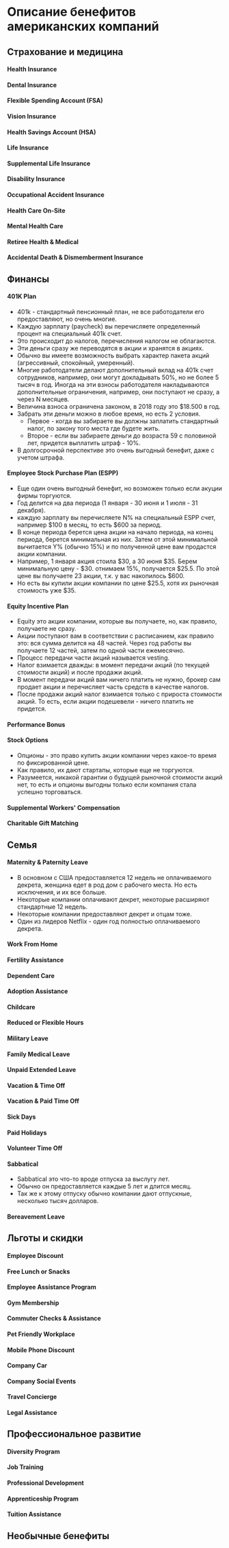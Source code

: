 
# Описание бенефитов американских компаний

## Страхование и медицина
#### Health Insurance
#### Dental Insurance
#### Flexible Spending Account (FSA)
#### Vision Insurance
#### Health Savings Account (HSA)
#### Life Insurance
#### Supplemental Life Insurance
#### Disability Insurance
#### Occupational Accident Insurance
#### Health Care On-Site
#### Mental Health Care
#### Retiree Health & Medical
#### Accidental Death & Dismemberment Insurance

## Финансы
#### 401K Plan 

 * 401k - стандартный пенсионный план, не все работодатели его предоставляют, но очень многие. 
 * Каждую зарплату (paycheck) вы перечисляете определенный процент на специальный 401k счет. 
 * Это происходит до налогов, перечисления налогом не облагаются.
 * Эти деньги сразу же переводятся в акции и хранятся в акциях.
 * Обычно вы имеете возможность выбрать характер пакета акций (агрессивный, спокойный, умеренный).
 * Многие работодатели делают дополнительный вклад на 401k счет сотрудников, например, они могут докладывать 50%, но не более 5 тысяч в год. Иногда на эти взносы работодателя накладываются дополнительные ограничения, например, они поступают не сразу, а через N месяцев. 
 * Величина взноса ограничена законом, в 2018 году это $18.500 в год.
 * Забрать эти деньги можно в любое время, но есть 2 условия.
   * Первое - когда вы забираете вы должны заплатить стандартный налог, по закону того места где будете жить.
   * Второе - если вы забираете деньги до возраста 59 с половиной лет, придется выплатить штраф - 10%.
 * В долгосрочной перспективе это очень выгодный бенефит, даже с учетом штрафа.

#### Employee Stock Purchase Plan (ESPP)

 * Еще один очень выгодный бенефит, но возможен только если акуции фирмы торгуются.
 * Год делится на два периода (1 января - 30 июня и 1 июля - 31 декабря). 
 * каждую зарплату вы перечисляете N% на специальный ESPP счет, например $100 в месяц, то есть $600 за период.
 * В конце периода берется цена акции на начало периода, на конец периода, берется минимальная из них. Затем от этой минимальной вычитается Y% (обычно 15%) и по полученной цене вам продастся акции компании.
 * Например, 1 января акция стоила $30, а 30 июня $35. Берем минимальную цену - $30. отнимаем 15%, получается $25.5. По этой цене вы получаете 23 акции, т.к. у вас накопилось $600.
 * Но есть вы купили акции компании по цене $25.5, хотя их рыночная стоимость уже $35.

#### Equity Incentive Plan
 * Equity это акции компании, которые вы получаете, но, как правило, получаете не сразу.
 * Акции поступают вам в соответствии с расписанием, как правило это: вся сумма делится на 48 частей. Через год работы вы получаете 12 частей, затем по одной части ежемесячно.
 * Процесс передачи части акций называется vesting.
 * Налог взимается дважды: в момент передачи акций (по текущей стоимости акций) и после продажи акций.
 * В момент передачи акций вам ничего платить не нужно, брокер сам продает акции и перечисляет часть средств в качестве налогов.
 * После продажи акций налог взимается только с прироста стоимости акций. То есть, если акции подешевели - ничего платить не придется.

#### Performance Bonus
#### Stock Options
 * Опционы - это право купить акции компании через какое-то время по фиксированной цене.
 * Как правило, их дают стартапы, которые еще не торгуются. 
 * Разумеется, никакой гарантии о будущей рыночной стоимости акций нет, то есть и опционы выгодны только если компания стала успешно торговаться.

#### Supplemental Workers' Compensation
#### Charitable Gift Matching

## Семья
#### Maternity & Paternity Leave 
 * В основном с США предоставляется 12 недель не оплачиваемого декрета, женщина едет в род дом с рабочего места. Но есть исключения, и их все больше.
 * Некоторые компании оплачивают декрет, некоторые расширяют стандартные 12 недель. 
 * Некоторые компании предоставляют декрет и отцам тоже.
 * Один из лидеров Netflix - один год полностью оплачиваемого декрета.

#### Work From Home 
#### Fertility Assistance
#### Dependent Care
#### Adoption Assistance
#### Childcare
#### Reduced or Flexible Hours
#### Military Leave
#### Family Medical Leave
#### Unpaid Extended Leave
#### Vacation & Time Off
#### Vacation & Paid Time Off 
#### Sick Days
#### Paid Holidays
#### Volunteer Time Off
#### Sabbatical
 * Sabbatical это что-то вроде отпуска за выслугу лет.
 * Обычно он предоставляется каждые 5 лет и длится месяц.
 * Так же к этому отпуску обычно компании дают отпускные, несколько тысяч долларов.

#### Bereavement Leave

## Льготы и скидки
#### Employee Discount 
#### Free Lunch or Snacks 
#### Employee Assistance Program
#### Gym Membership
#### Commuter Checks & Assistance
#### Pet Friendly Workplace
#### Mobile Phone Discount
#### Company Car
#### Company Social Events
#### Travel Concierge
#### Legal Assistance

## Профессиональное развитие
#### Diversity Program
#### Job Training 
#### Professional Development 
#### Apprenticeship Program
#### Tuition Assistance

## Необычные бенефиты